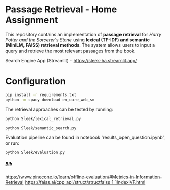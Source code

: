 # Passage Retrieval - Home Assignment

This repository contains an implementation of **passage retrieval** for *Harry Potter and the Sorcerer's Stone* using **lexical (TF-IDF) and semantic (MiniLM, FAISS) retrieval methods**. The system allows users to input a query and retrieve the most relevant passages from the book.<br>

Search Engine App (Streamlit) - https://sleek-ha.streamlit.app/  

# Configuration

```bash
pip install -r requirements.txt
python -m spacy download en_core_web_sm

```

The retrieval approaches can be tested by running:

```bash
python Sleek/lexical_retrieval.py
```
```bash
python Sleek/semantic_search.py
```

Evaluation pipeline can be found in notebook 'results_open_question.ipynb', or run:
```bash
python Sleek/evaluation.py
```



##### Bib

https://www.pinecone.io/learn/offline-evaluation/#Metrics-in-Information-Retrieval
https://faiss.ai/cpp_api/struct/structfaiss_1_1IndexIVF.html

